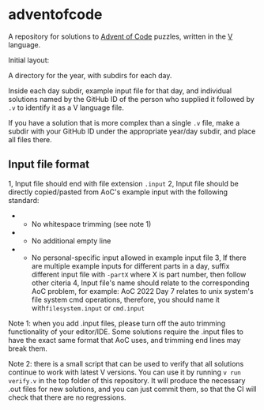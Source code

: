 # adventofcode

A repository for solutions to [Advent of Code](https://adventofcode.com/about) puzzles,
written in the [V](https://vlang.io/) language.

Initial layout:

A directory for the year, with subdirs for each day.

Inside each day subdir, example input file for that day, and individual solutions named
by the GitHub ID of the person who supplied it followed by `.v` to identify it as a V
language file.

If you have a solution that is more complex than a single `.v` file, make a subdir with
your GitHub ID under the appropriate year/day subdir, and place all files there.

## Input file format

1, Input file should end with file extension `.input`
2, Input file should be directly copied/pasted from AoC's example input with the following 
standard:
- - No whitespace trimming (see note 1)
- - No additional empty line
- - No personal-specific input allowed in example input file
3, If there are multiple example inputs for different parts in a day, suffix different 
input file with `-partX` where X is part number, then follow other citeria
4, Input file's name should relate to the corresponding AoC problem, for example: AoC 2022
Day 7 relates to unix system's file system cmd operations, therefore, you should
name it with`filesystem.input` or `cmd.input`

Note 1: when you add .input files, please turn off the auto trimming
functionality of your editor/IDE. Some solutions require the .input
files to have the exact same format that AoC uses, and trimming end
lines may break them.

Note 2: there is a small script that can be used to verify that all
solutions continue to work with latest V versions. You can use it by
running `v run verify.v` in the top folder of this repository.
It will produce the necessary .out files for new solutions, and you
can just commit them, so that the CI will check that there are no
regressions.

